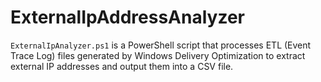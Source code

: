 # ExternalIpAddressAnalyzer
`ExternalIpAnalyzer.ps1` is a PowerShell script that processes ETL (Event Trace Log) files generated by Windows Delivery Optimization to extract external IP addresses and output them into a CSV file. 
